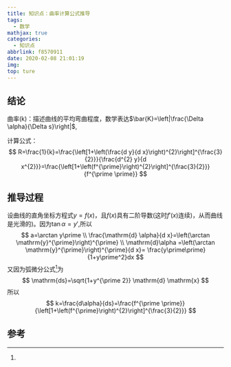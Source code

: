 ```yaml
---
title: 知识点：曲率计算公式推导
tags:
  - 数学
mathjax: true
categories:
  - 知识点
abbrlink: f8570911
date: 2020-02-08 21:01:19
img:
top: ture
---
```


## 结论

曲率(k)：描述曲线的平均弯曲程度，数学表达$\bar{K}=\left|\frac{\Delta \alpha}{\Delta s}\right|$,

计算公式：
$$
R=\frac{1}{k}=\frac{\left[1+\left(\frac{d y}{d x}\right)^{2}\right]^{\frac{3}{2}}}{\frac{d^{2} y}{d x^{2}}}=\frac{\left[1+\left(f^{\prime}\right)^{2}\right]^{\frac{3}{2}}}{f^{\prime \prime}}
$$

## 推导过程

设曲线的直角坐标方程式$y=f(x)$，且$f(x)$具有二阶导数(这时$f\prime(x)$连续)，从而曲线是光滑的)。因为$\tan\alpha=y\prime$,所以
$$
a=\arctan y\prime \\
\frac{\mathrm{d} \alpha}{d x}=\left(\arctan \mathrm{y}^{\prime}\right)^{\prime} \\
\mathrm{d}\alpha =\left(\arctan \mathrm{y}^{\prime}\right)^{\prime}{d x}=
\frac{y\prime\prime}{1+y\prime^2}dx
$$
又因为弧微分公式[^1]为
$$
\mathrm{ds}=\sqrt{1+y^{\prime 2}} \mathrm{d} \mathrm{x}
$$
所以
$$
k=\frac{d\alpha}{ds}=\frac{f^{\prime \prime}}{\left[1+\left(f^{\prime}\right)^{2}\right]^{\frac{3}{2}}}
$$

## 参考

[^1]: 

[1]: https://www.cnblogs.com/fujj/p/9704589.html